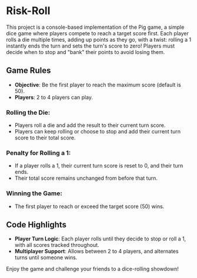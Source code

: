# Risk-Roll

This project is a console-based implementation of the Pig game, a simple dice game where players compete to reach a target score first. Each player rolls a die multiple times, adding up points as they go, with a twist: rolling a 1 instantly ends the turn and sets the turn's score to zero! Players must decide when to stop and "bank" their points to avoid losing them.

## Game Rules
- **Objective**: Be the first player to reach the maximum score (default is 50).
- **Players**: 2 to 4 players can play.

### Rolling the Die:
- Players roll a die and add the result to their current turn score.
- Players can keep rolling or choose to stop and add their current turn score to their total score.

### Penalty for Rolling a 1:
- If a player rolls a 1, their current turn score is reset to 0, and their turn ends.
- Their total score remains unchanged from before that turn.

### Winning the Game:
- The first player to reach or exceed the target score (50) wins.

## Code Highlights
- **Player Turn Logic**: Each player rolls until they decide to stop or roll a 1, with all scores tracked throughout.
- **Multiplayer Support**: Allows between 2 to 4 players, and alternates turns until someone wins.

Enjoy the game and challenge your friends to a dice-rolling showdown!
